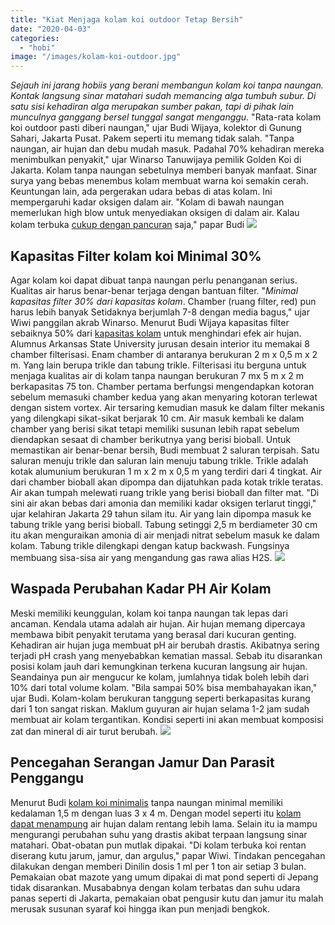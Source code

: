 ```yaml
---
title: "Kiat Menjaga kolam koi outdoor Tetap Bersih"
date: "2020-04-03"
categories: 
  - "hobi"
image: "/images/kolam-koi-outdoor.jpg"
---
```


_Sejauh ini jarang hobiis yang berani membangun kolam koi tanpa naungan. Kontak langsung sinar matahari sudah memancing alga tumbuh subur. Di satu sisi kehadiran alga merupakan sumber pakan, tapi di pihak lain munculnya ganggang bersel tunggal sangat menganggu._ "Rata-rata kolam koi outdoor pasti diberi naungan," ujar Budi Wijaya, kolektor di Gunung Sahari, Jakarta Pusat. Pakem seperti itu memang tidak salah. "Tanpa naungan, air hujan dan debu mudah masuk. Padahal 70% kehadiran mereka menimbulkan penyakit," ujar Winarso Tanuwijaya pemilik Golden Koi di Jakarta. Kolam tanpa naungan sebetulnya memberi banyak manfaat. Sinar surya yang bebas menembus kolam membuat warna koi semakin cerah. Keuntungan lain, ada pergerakan udara bebas di atas kolam. Ini mempergaruhi kadar oksigen dalam air. "Kolam di bawah naungan memerlukan high blow untuk menyediakan oksigen di dalam air. Kalau kolam terbuka [cukup dengan pancuran](http://localhost/mitra/pancuran-kolam-minimalis-ala-bunderan.html) saja," papar Budi [![](/images/kolam-koi-outdoor3.jpg)](http://localhost/mitra/wp-content/uploads/2020/04/kolam-koi-outdoor3.jpg)

## Kapasitas Filter kolam koi Minimal 30%

Agar kolam koi dapat dibuat tanpa naungan perlu penanganan serius. Kualitas air harus benar-benar terjaga dengan bantuan filter. "_Minimal kapasitas filter 30% dari kapasitas kolam_. Chamber (ruang filter, red) pun harus lebih banyak Setidaknya berjumlah 7-8 dengan media bagus," ujar Wiwi panggilan akrab Winarso. Menurut Budi Wijaya kapasitas filter sebaiknya 50% dari [kapasitas kolam](http://localhost/mitra/kolam-taman-minimalis-penghilang.html) untuk menghindari efek air hujan. Alumnus Arkansas State University jurusan desain interior itu memakai 8 chamber filterisasi. Enam chamber di antaranya berukuran 2 m x 0,5 m x 2 m. Yang lain berupa trikle dan tabung trikle. Filterisasi itu berguna untuk menjaga kualitas air di kolam tanpa naungan berukuran 7 mx 5 m x 2 m berkapasitas 75 ton. Chamber pertama berfungsi mengendapkan kotoran sebelum memasuki chamber kedua yang akan menyaring kotoran terlewat dengan sistem vortex. Air tersaring kemudian masuk ke dalam filter mekanis yang dilengkapi sikat-sikat berjarak 10 cm. Air masuk kembali ke dalam chamber yang berisi sikat tetapi memiliki susunan lebih rapat sebelum diendapkan sesaat di chamber berikutnya yang berisi bioball. Untuk memastikan air benar-benar bersih, Budi membuat 2 saluran terpisah. Satu saluran menuju trikle dan saluran lain menuju tabung trikle. Trikle adalah kotak alumunium berukuran 1 m x 2 m x 0,5 m yang terdiri dari 4 tingkat. Air dari chamber bioball akan dipompa dan dijatuhkan pada kotak trikle teratas. Air akan tumpah melewati ruang trikle yang berisi bioball dan filter mat. "Di sini air akan bebas dari amonia dan memiliki kadar oksigen terlarut tinggi," ujar kelahiran Jakarta 29 tahun silam itu. Air yang lain dipompa masuk ke tabung trikle yang berisi bioball. Tabung setinggi 2,5 m berdiameter 30 cm itu akan menguraikan amonia di air menjadi nitrat sebelum masuk ke dalam kolam. Tabung trikle dilengkapi dengan katup backwash. Fungsinya membuang sisa-sisa air yang mengandung gas rawa alias H2S. [![](/images/kolam-koi-outdoor1.jpg)](http://localhost/mitra/wp-content/uploads/2020/04/kolam-koi-outdoor1.jpg)

## Waspada Perubahan Kadar PH Air Kolam

Meski memiliki keunggulan, kolam koi tanpa naungan tak lepas dari ancaman. Kendala utama adalah air hujan. Air hujan memang dipercaya membawa bibit penyakit terutama yang berasal dari kucuran genting. Kehadiran air hujan juga membuat pH air berubah drastis. Akibatnya sering terjadi pH crash yang menyebabkan kematian massal. Sebab itu disarankan posisi kolam jauh dari kemungkinan terkena kucuran langsung air hujan. Seandainya pun air mengucur ke kolam, jumlahnya tidak boleh lebih dari 10% dari total volume kolam. "Bila sampai 50% bisa membahayakan ikan," ujar Budi. Kolam-kolam berukuran tanggung seperti berkapasitas kurang dari 1 ton sangat riskan. Maklum guyuran air hujan selama 1-2 jam sudah membuat air kolam tergantikan. Kondisi seperti ini akan membuat komposisi zat dan mineral di air turut berubah. [![](/images/kolam-koi-outdoor2.jpg)](http://localhost/mitra/wp-content/uploads/2020/04/kolam-koi-outdoor2.jpg)

## Pencegahan Serangan Jamur Dan Parasit Penggangu

Menurut Budi [kolam koi minimalis](http://www.budidayatani.com/desain-sistim-filter-kolam-koi.html) tanpa naungan minimal memiliki kedalaman 1,5 m dengan luas 3 x 4 m. Dengan model seperti itu [kolam dapat menampung](http://localhost/mitra/pancuran-kolam-minimalis-ala-bunderan.html) air hujan dalam rentang lebih lama. Selain itu ia mampu mengurangi perubahan suhu yang drastis akibat terpaan langsung sinar matahari. Obat-obatan pun mutlak dipakai. "Di kolam terbuka koi rentan diserang kutu jarum, jamur, dan argulus," papar Wiwi. Tindakan pencegahan dilakukan dengan memberi Dinilin dosis 1 ml per 1 ton air setiap 3 bulan. Pemakaian obat mazote yang umum dipakai di mat pond seperti di Jepang tidak disarankan. Musababnya dengan kolam terbatas dan suhu udara panas seperti di Jakarta, pemakaian obat pengusir kutu dan jamur itu malah merusak susunan syaraf koi hingga ikan pun menjadi bengkok.
